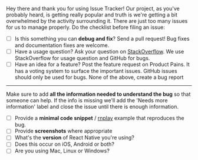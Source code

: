 Hey there and thank you for using Issue Tracker!
Our project, as you've probably heard, is getting really popular and truth is we're getting a bit overwhelmed by the activity surrounding it. There are just too many issues for us to manage properly.
Do the checklist before filing an issue:
- [ ] Is this something you can **debug and fix**? Send a pull request! Bug fixes and documentation fixes are welcome.
- [ ] Have a usage question? Ask your question on [StackOverflow](http://stackoverflow.com). We use StackOverflow for usage question and GitHub for bugs.
- [ ] Have an idea for a feature? Post the feature request on Product Pains. It has a voting system to surface the important issues. GitHub issues should only be used for bugs.
None of the above, create a bug report
------------------------------------------------------------------
Make sure to add **all the information needed to understand the bug** so that someone can help. If the info is missing we'll add the 'Needs more information' label and close the issue until there is enough information.
- [ ] Provide a **minimal code snippet** / [rnplay](https://rnplay.org/) example that reproduces the bug.
- [ ] Provide **screenshots** where appropriate
- [ ] What's the **version** of React Native you're using?
- [ ] Does this occur on iOS, Android or both?
- [ ] Are you using Mac, Linux or Windows?